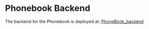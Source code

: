 # Phonebook Backend

The backend for the Phonebook is deployed at: [PhoneBook_backend](https://backend-phone-book.fly.dev/)
